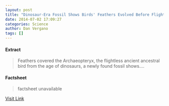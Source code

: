 ```yaml
---
layout: post
title: "Dinosaur-Era Fossil Shows Birds' Feathers Evolved Before Flight"
date: 2014-07-02 17:09:27
categories: Science
author: Dan Vergano
tags: []
---
```



#### Extract
>Feathers covered the Archaeopteryx, the flightless ancient ancestral bird from the age of dinosaurs, a newly found fossil shows....

#### Factsheet
>factsheet unavailable

[Visit Link](http://feeds.nationalgeographic.com/~r/ng/News/News_Main/~3/haVxNfYZDYM/)



